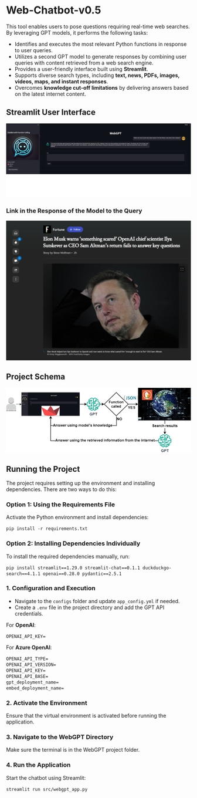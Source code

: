 # Web-Chatbot-v0.5

This tool enables users to pose questions requiring real-time web searches. By leveraging GPT models, it performs the following tasks:

- Identifies and executes the most relevant Python functions in response to user queries.
- Utilizes a second GPT model to generate responses by combining user queries with content retrieved from a web search engine.
- Provides a user-friendly interface built using **Streamlit**.
- Supports diverse search types, including **text, news, PDFs, images, videos, maps, and instant responses**.
- Overcomes **knowledge cut-off limitations** by delivering answers based on the latest internet content.

## Streamlit User Interface
<div align="center">
  <img src="images/ui.png" alt="UI">
</div>

### **Link in the Response of the Model to the Query**
<div align="center">
  <img src="images/result.png" alt="Result">
</div>

## Project Schema
<div align="center">
  <img src="images/Web_Search.png" alt="Schema">
</div>

## Running the Project

The project requires setting up the environment and installing dependencies. There are two ways to do this:

### **Option 1: Using the Requirements File**
Activate the Python environment and install dependencies:

```
pip install -r requirements.txt
```

### **Option 2: Installing Dependencies Individually**
To install the required dependencies manually, run:

```
pip install streamlit==1.29.0 streamlit-chat==0.1.1 duckduckgo-search==4.1.1 openai==0.28.0 pydantic==2.5.1
```

### **1. Configuration and Execution**
- Navigate to the `configs` folder and update `app_config.yml` if needed.
- Create a `.env` file in the project directory and add the GPT API credentials.

For **OpenAI**:

```
OPENAI_API_KEY=
```

For **Azure OpenAI**:

```
OPENAI_API_TYPE=
OPENAI_API_VERSION=
OPENAI_API_KEY=
OPENAI_API_BASE=
gpt_deployment_name=
embed_deployment_name=
```

### **2. Activate the Environment**
Ensure that the virtual environment is activated before running the application.

### **3. Navigate to the WebGPT Directory**
Make sure the terminal is in the WebGPT project folder.

### **4. Run the Application**
Start the chatbot using Streamlit:

```
streamlit run src/webgpt_app.py
```

